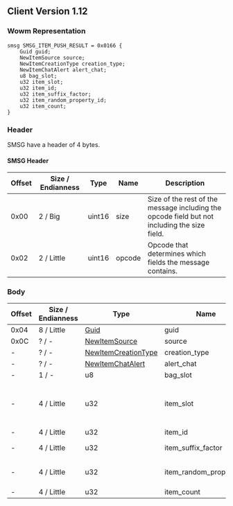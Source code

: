 ## Client Version 1.12

### Wowm Representation
```rust,ignore
smsg SMSG_ITEM_PUSH_RESULT = 0x0166 {
    Guid guid;
    NewItemSource source;
    NewItemCreationType creation_type;
    NewItemChatAlert alert_chat;
    u8 bag_slot;
    u32 item_slot;
    u32 item_id;
    u32 item_suffix_factor;
    u32 item_random_property_id;
    u32 item_count;
}
```
### Header

SMSG have a header of 4 bytes.

#### SMSG Header

| Offset | Size / Endianness | Type   | Name   | Description |
| ------ | ----------------- | ------ | ------ | ----------- |
| 0x00   | 2 / Big           | uint16 | size   | Size of the rest of the message including the opcode field but not including the size field.|
| 0x02   | 2 / Little        | uint16 | opcode | Opcode that determines which fields the message contains.|

### Body

| Offset | Size / Endianness | Type | Name | Description | Comment |
| ------ | ----------------- | ---- | ---- | ----------- | ------- |
| 0x04 | 8 / Little | [Guid](../spec/packed-guid.md) | guid |  |  |
| 0x0C | ? / - | [NewItemSource](newitemsource.md) | source |  |  |
| - | ? / - | [NewItemCreationType](newitemcreationtype.md) | creation_type |  |  |
| - | ? / - | [NewItemChatAlert](newitemchatalert.md) | alert_chat |  |  |
| - | 1 / - | u8 | bag_slot |  |  |
| - | 4 / Little | u32 | item_slot |  | mangoszero: item slot, but when added to stack: 0xFFFFFFFF |
| - | 4 / Little | u32 | item_id |  |  |
| - | 4 / Little | u32 | item_suffix_factor |  | mangoszero: SuffixFactor |
| - | 4 / Little | u32 | item_random_property_id |  | mangoszero: random item property id |
| - | 4 / Little | u32 | item_count |  |  |

